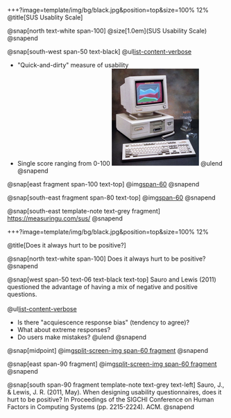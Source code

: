 +++?image=template/img/bg/black.jpg&position=top&size=100% 12%
@title[SUS Usablity Scale]

@snap[north text-white span-100]
@size[1.0em](SUS Usability Scale)
@snapend

@snap[south-west span-50 text-black]
@ul[list-content-verbose](false)
- "Quick-and-dirty" measure of usability
- Single score ranging from 0-100
![](assets/1986-computer.jpg)
@ulend
@snapend

@snap[east fragment span-100 text-top]
@img[span-60](assets/sus-scale.jpg)
@snapend

@snap[south-east fragment span-80 text-top]
@img[span-60](assets/sus-score.jpg)
@snapend

@snap[south-east template-note text-grey fragment]
https://measuringu.com/sus/
@snapend

+++?image=template/img/bg/black.jpg&position=top&size=100% 12%

@title[Does it always hurt to be positive?]

@snap[north text-white span-100]
Does it always hurt to be positive?
@snapend

@snap[west span-50 text-06 text-black text-top]
Sauro and Lewis (2011) questioned the advantage of having a mix of negative and positive questions.
<br></br>
@ul[list-content-verbose](false)
- Is there "acquiescence response bias" (tendency to agree)?
- What about extreme responses?
- Do users make mistakes?
@ulend
@snapend

@snap[midpoint]
@img[split-screen-img span-60 fragment](assets/thermometer.jpg)
@snapend

@snap[east span-90 fragment]
@img[split-screen-img span-60 fragment](assets/results.jpg)
@snapend

@snap[south span-90 fragment template-note text-grey text-left]
Sauro, J., & Lewis, J. R. (2011, May). When designing usability questionnaires, does it hurt to be positive? In Proceedings of the SIGCHI Conference on Human Factors in Computing Systems (pp. 2215-2224). ACM.
@snapend
